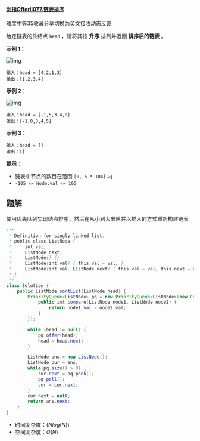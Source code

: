 #### [剑指OfferII077.链表排序](https://leetcode-cn.com/problems/7WHec2/)

难度中等35收藏分享切换为英文接收动态反馈

给定链表的头结点 `head` ，请将其按 **升序** 排列并返回 **排序后的链表** 。



 

**示例 1：**

![img](https://assets.leetcode.com/uploads/2020/09/14/sort_list_1.jpg)

```
输入：head = [4,2,1,3]
输出：[1,2,3,4]
```

**示例 2：**

![img](https://assets.leetcode.com/uploads/2020/09/14/sort_list_2.jpg)

```
输入：head = [-1,5,3,4,0]
输出：[-1,0,3,4,5]
```

**示例 3：**

```
输入：head = []
输出：[]
```

 

**提示：**

- 链表中节点的数目在范围 `[0, 5 * 104]` 内
- `-105 <= Node.val <= 105`

## 题解

使用优先队列实现结点排序，然后在从小到大出队并以插入的方式重新构建链表

```java
/**
 * Definition for singly-linked list.
 * public class ListNode {
 *     int val;
 *     ListNode next;
 *     ListNode() {}
 *     ListNode(int val) { this.val = val; }
 *     ListNode(int val, ListNode next) { this.val = val; this.next = next; }
 * }
 */
class Solution {
    public ListNode sortList(ListNode head) {
        PriorityQueue<ListNode> pq = new PriorityQueue<ListNode>(new Comparator<ListNode>() {
            public int compare(ListNode node1, ListNode node2) {
                return node1.val - node2.val;
            }
        });

        while (head != null) {
            pq.offer(head);
            head = head.next;
        }

        ListNode ans = new ListNode();
        ListNode cur = ans;
        while(pq.size() > 0) {
            cur.next = pq.peek();
            pq.poll();
            cur = cur.next;
        }
        cur.next = null;
        return ans.next;
    }
}
```

* 时间复杂度：$(Nlog(N))$
* 空间复杂度：$O(N)$
